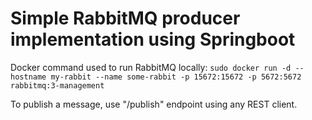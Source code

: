 # Simple RabbitMQ producer implementation using Springboot  
 Docker command used to run RabbitMQ locally:
 ``sudo docker run -d --hostname my-rabbit --name some-rabbit -p 15672:15672 -p 5672:5672 rabbitmq:3-management``

 To publish a message, use "/publish" endpoint using any REST client.
